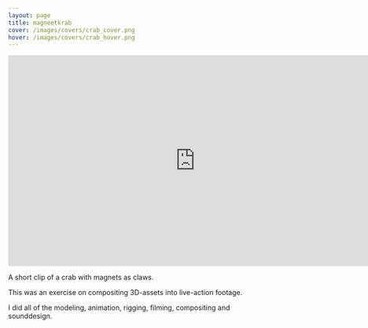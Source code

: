 ```yaml
---
layout: page
title: magneetkrab
cover: /images/covers/crab_cover.png
hover: /images/covers/crab_hover.png
---
```

<iframe src="https://player.vimeo.com/video/246681445" width="760" height="430" frameborder="0" webkitallowfullscreen mozallowfullscreen allowfullscreen class="main-video"></iframe>

<div class= "textbox">
    <p>A short clip of a crab with magnets as claws.</p>
    <p>This was an exercise on compositing 3D-assets into live-action footage.</p>
    <p>I did all of the modeling, animation, rigging, filming, compositing and sounddesign.</p>
</div>